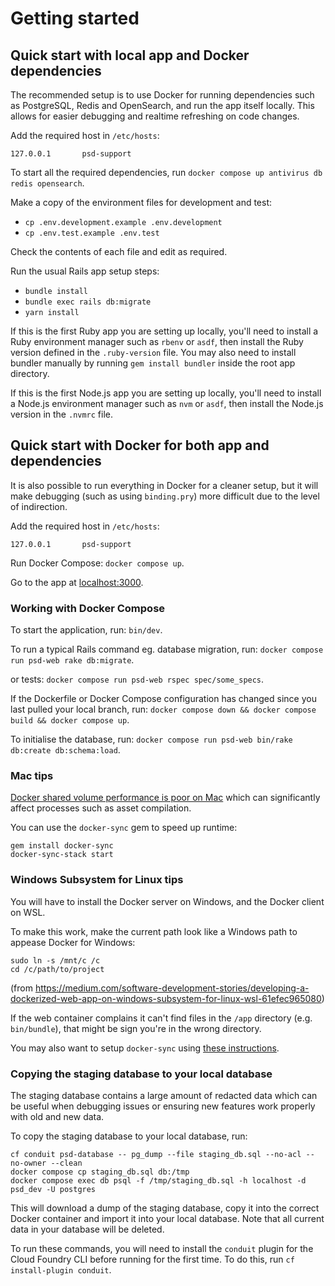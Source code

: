 # Getting started

## Quick start with local app and Docker dependencies

The recommended setup is to use Docker for running dependencies such as PostgreSQL, Redis and OpenSearch,
and run the app itself locally. This allows for easier debugging and realtime refreshing on code changes.

Add the required host in `/etc/hosts`:

```
127.0.0.1       psd-support
```

To start all the required dependencies, run `docker compose up antivirus db redis opensearch`.

Make a copy of the environment files for development and test:

* `cp .env.development.example .env.development`
* `cp .env.test.example .env.test`

Check the contents of each file and edit as required.

Run the usual Rails app setup steps:

* `bundle install`
* `bundle exec rails db:migrate`
* `yarn install`

If this is the first Ruby app you are setting up locally, you'll need to install a Ruby environment
manager such as `rbenv` or `asdf`, then install the Ruby version defined in the `.ruby-version` file.
You may also need to install bundler manually by running `gem install bundler` inside the root app
directory.

If this is the first Node.js app you are setting up locally, you'll need to install a Node.js
environment manager such as `nvm` or `asdf`, then install the Node.js version in the `.nvmrc` file.

## Quick start with Docker for both app and dependencies

It is also possible to run everything in Docker for a cleaner setup, but it will make debugging
(such as using `binding.pry`) more difficult due to the level of indirection.

Add the required host in `/etc/hosts`:

```
127.0.0.1       psd-support
```

Run Docker Compose: `docker compose up`.

Go to the app at [localhost:3000](http://localhost:3000).

### Working with Docker Compose

To start the application, run: `bin/dev`.

To run a typical Rails command eg. database migration, run: `docker compose run psd-web rake db:migrate`.

or tests: `docker compose run psd-web rspec spec/some_specs`.

If the Dockerfile or Docker Compose configuration has changed since you last pulled your local branch,
run: `docker compose down && docker compose build && docker compose up`.

To initialise the database, run: `docker compose run psd-web bin/rake db:create db:schema:load`.

### Mac tips

[Docker shared volume performance is poor on Mac](https://docs.docker.com/docker-for-mac/osxfs-caching/) which can significantly
affect processes such as asset compilation.

You can use the `docker-sync` gem to speed up runtime:

```
gem install docker-sync
docker-sync-stack start
```

### Windows Subsystem for Linux tips

You will have to install the Docker server on Windows, and the Docker client on WSL.

To make this work, make the current path look like a Windows path to appease Docker for Windows:

```
sudo ln -s /mnt/c /c
cd /c/path/to/project
```

(from https://medium.com/software-development-stories/developing-a-dockerized-web-app-on-windows-subsystem-for-linux-wsl-61efec965080)

If the web container complains it can't find files in the `/app` directory (e.g. `bin/bundle`), that might be sign you're in
the wrong directory.

You may also want to setup `docker-sync` using [these instructions](https://github.com/EugenMayer/docker-sync/wiki/docker-sync-on-Windows).

### Copying the staging database to your local database

The staging database contains a large amount of redacted data which can be useful when debugging issues or ensuring new
features work properly with old and new data.

To copy the staging database to your local database, run:

```
cf conduit psd-database -- pg_dump --file staging_db.sql --no-acl --no-owner --clean
docker compose cp staging_db.sql db:/tmp
docker compose exec db psql -f /tmp/staging_db.sql -h localhost -d psd_dev -U postgres
```

This will download a dump of the staging database, copy it into the correct Docker container and import it into your local
database. Note that all current data in your database will be deleted.

To run these commands, you will need to install the `conduit` plugin for the Cloud Foundry CLI before running for the first time.
To do this, run `cf install-plugin conduit`.
